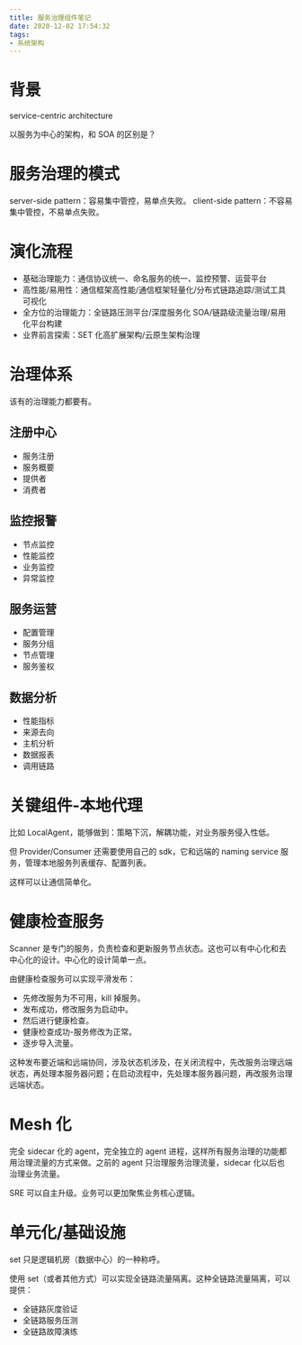 ```yaml
---
title: 服务治理组件笔记
date: 2020-12-02 17:54:32
tags:
- 系统架构
---
```

# 背景

service-centric architecture

以服务为中心的架构，和 SOA 的区别是？

# 服务治理的模式

server-side pattern：容易集中管控，易单点失败。
client-side pattern：不容易集中管控，不易单点失败。

# 演化流程

 - 基础治理能力：通信协议统一、命名服务的统一、监控预警、运营平台
 - 高性能/易用性：通信框架高性能/通信框架轻量化/分布式链路追踪/测试工具可视化
 - 全方位的治理能力：全链路压测平台/深度服务化 SOA/链路级流量治理/易用化平台构建
 - 业界前言探索：SET 化高扩展架构/云原生架构治理

# 治理体系

该有的治理能力都要有。

## 注册中心

- 服务注册
- 服务概要
- 提供者
- 消费者

## 监控报警

- 节点监控
- 性能监控
- 业务监控
- 异常监控

## 服务运营

- 配置管理
- 服务分组
- 节点管理
- 服务鉴权

## 数据分析

- 性能指标
- 来源去向
- 主机分析
- 数据报表
- 调用链路

# 关键组件-本地代理

比如 LocalAgent，能够做到：策略下沉，解耦功能，对业务服务侵入性低。

但 Provider/Consumer 还需要使用自己的 sdk，它和远端的 naming service 服务，管理本地服务列表缓存、配置列表。

这样可以让通信简单化。

# 健康检查服务

Scanner 是专门的服务，负责检查和更新服务节点状态。这也可以有中心化和去中心化的设计。中心化的设计简单一点。

由健康检查服务可以实现平滑发布：

-  先修改服务为不可用，kill 掉服务。
- 发布成功，修改服务为启动中。
- 然后进行健康检查。
- 健康检查成功-服务修改为正常。
- 逐步导入流量。

这种发布要近端和远端协同，涉及状态机涉及，在关闭流程中，先改服务治理远端状态，再处理本服务器问题；在启动流程中，先处理本服务器问题，再改服务治理远端状态。

# Mesh 化

完全 sidecar 化的 agent，完全独立的 agent 进程，这样所有服务治理的功能都用治理流量的方式来做。之前的 agent 只治理服务治理流量，sidecar 化以后也治理业务流量。

SRE 可以自主升级。业务可以更加聚焦业务核心逻辑。

# 单元化/基础设施

set 只是逻辑机房（数据中心）的一种称呼。

使用 set（或者其他方式）可以实现全链路流量隔离。这种全链路流量隔离，可以提供：

 - 全链路灰度验证
 - 全链路服务压测
 - 全链路故障演练
